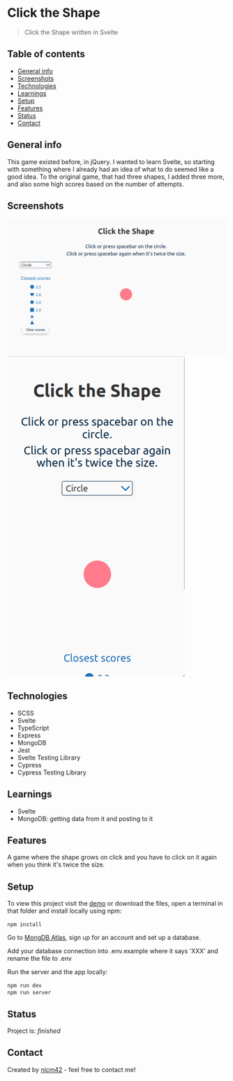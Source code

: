 # Click the Shape

> Click the Shape written in Svelte

## Table of contents

- [General info](#general-info)
- [Screenshots](#screenshots)
- [Technologies](#technologies)
- [Learnings](#learnings)
- [Setup](#setup)
- [Features](#features)
- [Status](#status)
- [Contact](#contact)

## General info

This game existed before, in jQuery. I wanted to learn Svelte, so starting with something where I already had an idea of what to do seemed like a good idea. To the original game, that had three shapes, I added three more, and also some high scores based on the number of attempts.

## Screenshots

![Screenshot](screenshot-desktop.png)
![Screenshot](screenshot-mobile.png)

## Technologies

- SCSS
- Svelte
- TypeScript
- Express
- MongoDB
- Jest
- Svelte Testing Library
- Cypress
- Cypress Testing Library

## Learnings

- Svelte
- MongoDB: getting data from it and posting to it

## Features

A game where the shape grows on click and you have to click on it again when you think it's twice the size.

## Setup

To view this project visit the [demo](https://click-the-shape.herokuapp.com/) or download the files, open a terminal in that folder and install locally using npm:

```
npm install
```

Go to [MongDB Atlas](https://www.mongodb.com/cloud/atlas), sign up for an account and set up a database.

Add your database connection into .env.example where it says 'XXX' and rename the file to .env

Run the server and the app locally:

```
npm run dev
npm run server
```

## Status

Project is: _finished_

## Contact

Created by [nicm42](https://twitter.com/nicm4242/) - feel free to contact me!
<!--  -->